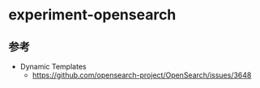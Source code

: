 # experiment-opensearch

## 参考

- Dynamic Templates
  - https://github.com/opensearch-project/OpenSearch/issues/3648
